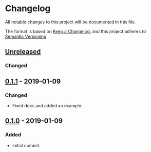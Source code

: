 # Changelog
All notable changes to this project will be documented in this file.

The format is based on [Keep a Changelog](https://keepachangelog.com/en/1.0.0/),
and this project adheres to [Semantic Versioning](https://semver.org/spec/v2.0.0.html).

## [Unreleased]
### Changed

## [0.1.1] - 2019-01-09
### Changed
- Fixed docs and added an example.

## [0.1.0] - 2019-01-09
### Added
- Initial commit.

[Unreleased]: https://github.com/cmeister2/scryfall_cache/compare/v0.1.1...HEAD
[0.1.1]: https://github.com/cmeister2/scryfall_cache/compare/v0.1.0...v0.1.1
[0.1.0]: https://github.com/cmeister2/scryfall_cache/tree/v0.1.0

